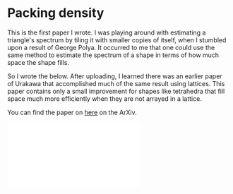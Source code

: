 # Packing density

This is the first paper I wrote. I was playing around with estimating a triangle's spectrum by tiling it with smaller copies of itself, when I stumbled upon a result of George Polya. It occurred to me that one could use the same method to estimate the spectrum of a shape in terms of how much space the shape fills.

So I wrote the below. After uploading, I learned there was an earlier paper of Urakawa that accomplished much of the same result using lattices. This paper contains only a small improvement for shapes like tetrahedra that fill space much more efficiently when they are not arrayed in a lattice.

You can find the paper on [here](https://arxiv.org/abs/1508.07346) on the ArXiv.

<embed class="pdfreader" src="/assets/math/1508.07346.pdf" type="application/pdf" alt="Arxiv article 1508.07346, 'Bounding Eigenvalues with Packing Density'">
